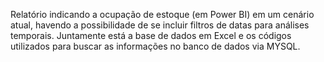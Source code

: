 Relatório indicando a ocupação de estoque (em Power BI) em um cenário atual, havendo a possibilidade de se incluir filtros de datas para análises temporais. Juntamente está a base de dados em Excel e os códigos utilizados para buscar as informações no banco de dados via MYSQL.
